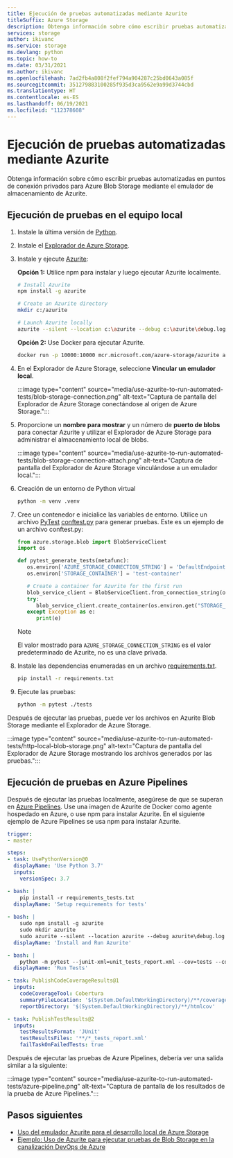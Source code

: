 ```yaml
---
title: Ejecución de pruebas automatizadas mediante Azurite
titleSuffix: Azure Storage
description: Obtenga información sobre cómo escribir pruebas automatizadas en puntos de conexión privados para Azure Blob Storage mediante Azurite.
services: storage
author: ikivanc
ms.service: storage
ms.devlang: python
ms.topic: how-to
ms.date: 03/31/2021
ms.author: ikivanc
ms.openlocfilehash: 7ad2fb4a808f2fef794a904287c25bd0643a085f
ms.sourcegitcommit: 351279883100285f935d3ca9562e9a99d3744cbd
ms.translationtype: HT
ms.contentlocale: es-ES
ms.lasthandoff: 06/19/2021
ms.locfileid: "112378608"
---
```

# <a name="run-automated-tests-by-using-azurite"></a>Ejecución de pruebas automatizadas mediante Azurite

Obtenga información sobre cómo escribir pruebas automatizadas en puntos de conexión privados para Azure Blob Storage mediante el emulador de almacenamiento de Azurite.

## <a name="run-tests-on-your-local-machine"></a>Ejecución de pruebas en el equipo local

1. Instale la última versión de [Python](https://www.python.org/).

1. Instale el [Explorador de Azure Storage](https://azure.microsoft.com/features/storage-explorer/).

1. Instale y ejecute [Azurite](../common/storage-use-azurite.md):

   **Opción 1:** Utilice npm para instalar y luego ejecutar Azurite localmente.

   ```bash
   # Install Azurite
   npm install -g azurite
   
   # Create an Azurite directory
   mkdir c:/azurite
   
   # Launch Azurite locally
   azurite --silent --location c:\azurite --debug c:\azurite\debug.log
   ```

   **Opción 2:** Use Docker para ejecutar Azurite.

   ```bash
   docker run -p 10000:10000 mcr.microsoft.com/azure-storage/azurite azurite-blob --blobHost 0.0.0.0
   ```

1. En el Explorador de Azure Storage, seleccione **Vincular un emulador local**.

    :::image type="content" source="media/use-azurite-to-run-automated-tests/blob-storage-connection.png" alt-text="Captura de pantalla del Explorador de Azure Storage conectándose al origen de Azure Storage.":::

1. Proporcione un **nombre para mostrar** y un número de **puerto de blobs** para conectar Azurite y utilizar el Explorador de Azure Storage para administrar el almacenamiento local de blobs.

   :::image type="content" source="media/use-azurite-to-run-automated-tests/blob-storage-connection-attach.png" alt-text="Captura de pantalla del Explorador de Azure Storage vinculándose a un emulador local.":::

1. Creación de un entorno de Python virtual

   ```bash
   python -m venv .venv
   ```

1. Cree un contenedor e inicialice las variables de entorno. Utilice un archivo [PyTest](https://docs.pytest.org/) [conftest.py](https://docs.pytest.org/en/latest/how-to/writing_plugins.html#conftest-py-plugins) para generar pruebas. Este es un ejemplo de un archivo conftest.py:

   ```python
   from azure.storage.blob import BlobServiceClient
   import os

   def pytest_generate_tests(metafunc):
      os.environ['AZURE_STORAGE_CONNECTION_STRING'] = 'DefaultEndpointsProtocol=http;AccountName=devstoreaccount1;AccountKey=Eby8vdM02xNOcqFlqUwJPLlmEtlCDXJ1OUzFT50uSRZ6IFsuFq2UVErCz4I6tq/K1SZFPTOtr/KBHBeksoGMGw==;BlobEndpoint=http://127.0.0.1:10000/devstoreaccount1;'
      os.environ['STORAGE_CONTAINER'] = 'test-container'

      # Create a container for Azurite for the first run
      blob_service_client = BlobServiceClient.from_connection_string(os.environ.get("AZURE_STORAGE_CONNECTION_STRING"))
      try:
         blob_service_client.create_container(os.environ.get("STORAGE_CONTAINER"))
      except Exception as e:
         print(e)
   ```

   > [!NOTE]
   > El valor mostrado para `AZURE_STORAGE_CONNECTION_STRING` es el valor predeterminado de Azurite, no es una clave privada.

1. Instale las dependencias enumeradas en un archivo [requirements.txt](https://github.com/Azure-Samples/automated-testing-with-azurite/blob/main/requirements.txt).

   ```bash
   pip install -r requirements.txt
   ```

1. Ejecute las pruebas:

   ```bash
   python -m pytest ./tests
   ```

Después de ejecutar las pruebas, puede ver los archivos en Azurite Blob Storage mediante el Explorador de Azure Storage.

:::image type="content" source="media/use-azurite-to-run-automated-tests/http-local-blob-storage.png" alt-text="Captura de pantalla del Explorador de Azure Storage mostrando los archivos generados por las pruebas.":::

## <a name="run-tests-on-azure-pipelines"></a>Ejecución de pruebas en Azure Pipelines

Después de ejecutar las pruebas localmente, asegúrese de que se superan en [Azure Pipelines](/azure/devops/pipelines). Use una imagen de Azurite de Docker como agente hospedado en Azure, o use npm para instalar Azurite. En el siguiente ejemplo de Azure Pipelines se usa npm para instalar Azurite.
  
```yaml
trigger:
- master

steps:
- task: UsePythonVersion@0
  displayName: 'Use Python 3.7'
  inputs:
    versionSpec: 3.7

- bash: |
    pip install -r requirements_tests.txt
  displayName: 'Setup requirements for tests'
  
- bash: |
    sudo npm install -g azurite
    sudo mkdir azurite
    sudo azurite --silent --location azurite --debug azurite\debug.log &
  displayName: 'Install and Run Azurite'

- bash: |
    python -m pytest --junit-xml=unit_tests_report.xml --cov=tests --cov-report=html --cov-report=xml ./tests
  displayName: 'Run Tests'

- task: PublishCodeCoverageResults@1
  inputs:
    codeCoverageTool: Cobertura
    summaryFileLocation: '$(System.DefaultWorkingDirectory)/**/coverage.xml'
    reportDirectory: '$(System.DefaultWorkingDirectory)/**/htmlcov'

- task: PublishTestResults@2
  inputs:
    testResultsFormat: 'JUnit'
    testResultsFiles: '**/*_tests_report.xml'
    failTaskOnFailedTests: true
```

Después de ejecutar las pruebas de Azure Pipelines, debería ver una salida similar a la siguiente:

:::image type="content" source="media/use-azurite-to-run-automated-tests/azure-pipeline.png" alt-text="Captura de pantalla de los resultados de la prueba de Azure Pipelines.":::

## <a name="next-steps"></a>Pasos siguientes

- [Uso del emulador Azurite para el desarrollo local de Azure Storage](../common/storage-use-azurite.md)
- [Ejemplo: Uso de Azurite para ejecutar pruebas de Blob Storage en la canalización DevOps de Azure](https://github.com/Azure-Samples/automated-testing-with-azurite)
